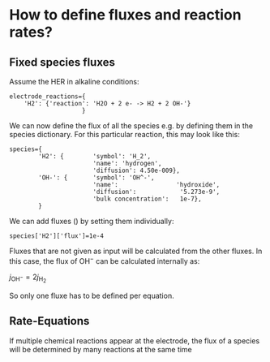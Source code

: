 # How to define fluxes and reaction rates? 

## Fixed species fluxes 

Assume the HER in alkaline conditions:

    electrode_reactions={
        'H2': {'reaction': 'H2O + 2 e- -> H2 + 2 OH-'}
                        }
We can now define the flux of all the species e.g. by defining them in the species dictionary. For this particular reaction, this may look like this:

    species={
    	    'H2': { 	   'symbol': 'H_2',
		                   'name': 'hydrogen',
		                   'diffusion': 4.50e-009},
            'OH-': { 	   'symbol': 'OH^-',
		                   'name':                'hydroxide',
	                       'diffusion':            '5.273e-9',
	                       'bulk concentration':   1e-7},
	        }
We can add fluxes () by setting them individually:

    species['H2']['flux']=1e-4

Fluxes that are not given as input will be calculated from the other fluxes. In this case, the flux of OH$^-$ can be calculated internally as:

$j_\mathrm{OH^-} = 2 j_\mathrm{H_2}$

So only one fluxe has to be defined per equation. 

## Rate-Equations

If multiple chemical reactions appear at the electrode, the flux of a species will be determined by many reactions at the same time 
